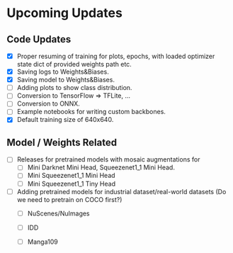 # Upcoming Updates



## Code Updates

- [x] Proper resuming of training for plots, epochs, with loaded optimizer state dict of provided weights path etc.
- [x] Saving logs to Weights&Biases.
- [x] Saving model to Weights&Biases.
- [ ] Adding plots to show class distribution.
- [ ] Conversion to TensorFlow => TFLite, ...
- [ ] Conversion to ONNX. 
- [ ] Example notebooks for writing custom backbones.
- [x] Default training size of 640x640.

## Model / Weights Related

- [ ] Releases for pretrained models with mosaic augmentations for
  - [ ] Mini Darknet Mini Head, Squeezenet1_1 Mini Head.
  - [ ] Mini Squeezenet1_1 Mini Head
  - [ ] Mini Squeezenet1_1 Tiny Head
- [ ] Adding pretrained models for industrial dataset/real-world datasets (Do we need to pretrain on COCO first?)
  - [ ] NuScenes/NuImages
  - [ ] IDD
  - [ ] Manga109

